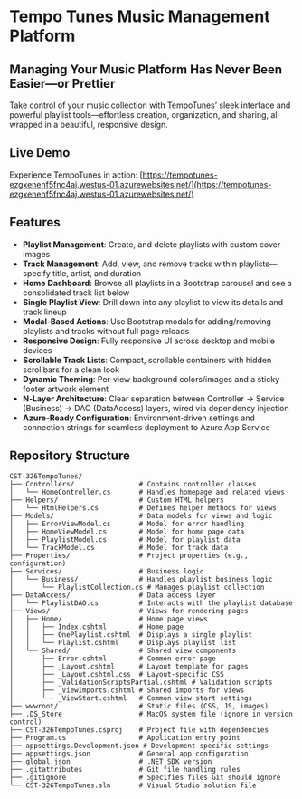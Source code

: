 # Tempo Tunes Music Management Platform

## Managing Your Music Platform Has Never Been Easier—or Prettier

Take control of your music collection with TempoTunes’ sleek interface and powerful playlist tools—effortless creation, organization, and sharing, all wrapped in a beautiful, responsive design.

## Live Demo

Experience TempoTunes in action: [https://tempotunes-ezgxenenf5fnc4aj.westus-01.azurewebsites.net/](https://tempotunes-ezgxenenf5fnc4aj.westus-01.azurewebsites.net/)


## Features

- **Playlist Management**: Create, and delete playlists with custom cover images  
- **Track Management**: Add, view, and remove tracks within playlists—specify title, artist, and duration  
- **Home Dashboard**: Browse all playlists in a Bootstrap carousel and see a consolidated track list below  
- **Single Playlist View**: Drill down into any playlist to view its details and track lineup  
- **Modal‑Based Actions**: Use Bootstrap modals for adding/removing playlists and tracks without full page reloads  
- **Responsive Design**: Fully responsive UI across desktop and mobile devices  
- **Scrollable Track Lists**: Compact, scrollable containers with hidden scrollbars for a clean look  
- **Dynamic Theming**: Per‑view background colors/images and a sticky footer artwork element  
- **N‑Layer Architecture**: Clear separation between Controller → Service (Business) → DAO (DataAccess) layers, wired via dependency injection  
- **Azure‑Ready Configuration**: Environment‑driven settings and connection strings for seamless deployment to Azure App Service  

## Repository Structure
```
CST-326TempoTunes/
├── Controllers/                # Contains controller classes
│   └── HomeController.cs       # Handles homepage and related views
├── Helpers/                    # Custom HTML helpers
│   └── HtmlHelpers.cs          # Defines helper methods for views
├── Models/                     # Data models for views and logic
│   ├── ErrorViewModel.cs       # Model for error handling
│   ├── HomeViewModel.cs        # Model for home page data
│   ├── PlaylistModel.cs        # Model for playlist data
│   └── TrackModel.cs           # Model for track data
├── Properties/                 # Project properties (e.g., configuration)
├── Services/                   # Business logic
│   └── Business/               # Handles playlist business logic
│       └── PlaylistCollection.cs # Manages playlist collection
├── DataAccess/                 # Data access layer
│   └── PlaylistDAO.cs          # Interacts with the playlist database
├── Views/                      # Views for rendering pages
│   ├── Home/                   # Home page views
│   │   ├── Index.cshtml        # Home page
│   │   ├── OnePlaylist.cshtml  # Displays a single playlist
│   │   └── Playlist.cshtml     # Displays playlist list
│   └── Shared/                 # Shared view components
│       ├── Error.cshtml        # Common error page
│       ├── _Layout.cshtml      # Layout template for pages
│       ├── _Layout.cshtml.css  # Layout-specific CSS
│       ├── _ValidationScriptsPartial.cshtml # Validation scripts
│       ├── _ViewImports.cshtml # Shared imports for views
│       └── _ViewStart.cshtml   # Common view start settings
├── wwwroot/                    # Static files (CSS, JS, images)
├── .DS_Store                   # MacOS system file (ignore in version control)
├── CST-326TempoTunes.csproj    # Project file with dependencies
├── Program.cs                  # Application entry point
├── appsettings.Development.json # Development-specific settings
├── appsettings.json            # General app configuration
├── global.json                 # .NET SDK version
├── .gitattributes              # Git file handling rules
├── .gitignore                  # Specifies files Git should ignore
└── CST-326TempoTunes.sln       # Visual Studio solution file

```
